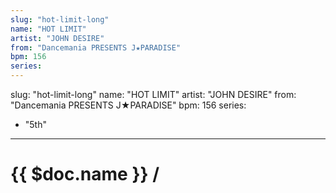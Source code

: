 ```yaml
---
slug: "hot-limit-long"
name: "HOT LIMIT"
artist: "JOHN DESIRE"
from: "Dancemania PRESENTS J★PARADISE"
bpm: 156
series:
---
```

slug: "hot-limit-long"
name: "HOT LIMIT"
artist: "JOHN DESIRE"
from: "Dancemania PRESENTS J★PARADISE"
bpm: 156
series:
  - "5th"
---

# {{ $doc.name }} /